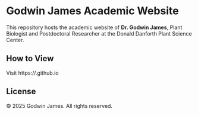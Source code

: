 # Godwin James Academic Website
This repository hosts the academic website of **Dr. Godwin James**, Plant Biologist and Postdoctoral Researcher at the Donald Danforth Plant Science Center.

## How to View
Visit https://<your-username>.github.io

## License
© 2025 Godwin James. All rights reserved.
